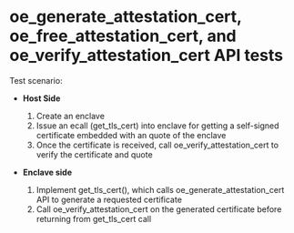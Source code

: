 oe_generate_attestation_cert, oe_free_attestation_cert, and oe_verify_attestation_cert API tests
=====================

Test scenario:

- **Host Side**
  1. Create an enclave
  2. Issue an ecall (get_tls_cert) into enclave for getting a self-signed certificate embedded with an quote of the enclave
  3. Once the certificate is received, call oe_verify_attestation_cert to verify the certificate and quote

- **Enclave side**
  1. Implement get_tls_cert(), which calls oe_generate_attestation_cert API to generate a requested certificate
  2. Call oe_verify_attestation_cert on the generated certificate before returning from get_tls_cert call
